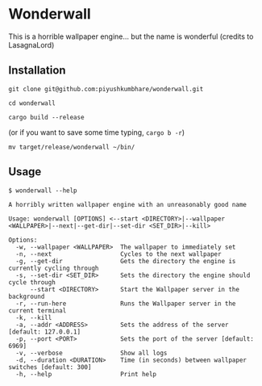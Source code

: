 # Wonderwall
This is a horrible wallpaper engine... but the name is wonderful (credits to LasagnaLord)

## Installation

```
git clone git@github.com:piyushkumbhare/wonderwall.git
```

```
cd wonderwall
```

```
cargo build --release
```
(or if you want to save some time typing, `cargo b -r`)

```
mv target/release/wonderwall ~/bin/
```

## Usage

```
$ wonderwall --help

A horribly written wallpaper engine with an unreasonably good name

Usage: wonderwall [OPTIONS] <--start <DIRECTORY>|--wallpaper <WALLPAPER>|--next|--get-dir|--set-dir <SET_DIR>|--kill>

Options:
  -w, --wallpaper <WALLPAPER>  The wallpaper to immediately set
  -n, --next                   Cycles to the next wallpaper
  -g, --get-dir                Gets the directory the engine is currently cycling through
  -s, --set-dir <SET_DIR>      Sets the directory the engine should cycle through
      --start <DIRECTORY>      Start the Wallpaper server in the background
  -r, --run-here               Runs the Wallpaper server in the current terminal
  -k, --kill
  -a, --addr <ADDRESS>         Sets the address of the server [default: 127.0.0.1]
  -p, --port <PORT>            Sets the port of the server [default: 6969]
  -v, --verbose                Show all logs
  -d, --duration <DURATION>    Time (in seconds) between wallpaper switches [default: 300]
  -h, --help                   Print help
```
